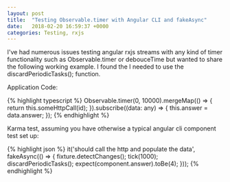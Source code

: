 ```yaml
---
layout: post
title:  "Testing Observable.timer with Angular CLI and fakeAsync"
date:   2018-02-20 16:59:37 +0000
categories: Testing, rxjs
---
```

I've had numerous issues testing angular rxjs streams with any kind of timer functionality such as Observable.timer or
debouceTime but wanted to share the following working example. I found the I needed to use the discardPeriodicTasks(); function.

Application Code:

{% highlight typescript %}
Observable.timer(0, 10000).mergeMap(() => {
      return this.someHttpCall(id);
    }).subscribe((data: any) => {
      this.answer = data.answer;
    });
{% endhighlight %}

Karma test, assuming you have otherwise a typical angular cli component test set up:

{% highlight json %}
it('should call the http and populate the data', fakeAsync(() => {
    fixture.detectChanges();
    tick(1000);
    discardPeriodicTasks();
    expect(component.answer).toBe(4);
  }));
{% endhighlight %}
